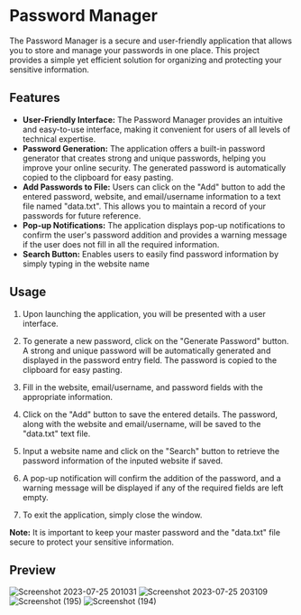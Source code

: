 # Password Manager

The Password Manager is a secure and user-friendly application that allows you to store and manage your passwords in one place. This project provides a simple yet efficient solution for organizing and protecting your sensitive information.

## Features

- **User-Friendly Interface:** The Password Manager provides an intuitive and easy-to-use interface, making it convenient for users of all levels of technical expertise.
- **Password Generation:** The application offers a built-in password generator that creates strong and unique passwords, helping you improve your online security. The generated password is automatically copied to the clipboard for easy pasting.
- **Add Passwords to File:** Users can click on the "Add" button to add the entered password, website, and email/username information to a text file named "data.txt". This allows you to maintain a record of your passwords for future reference.
- **Pop-up Notifications:** The application displays pop-up notifications to confirm the user's password addition and provides a warning message if the user does not fill in all the required information.
- **Search Button:** Enables users to easily find password information by simply typing in the website name

## Usage

1. Upon launching the application, you will be presented with a user interface.

2. To generate a new password, click on the "Generate Password" button. A strong and unique password will be automatically generated and displayed in the password entry field. The password is copied to the clipboard for easy pasting.

3. Fill in the website, email/username, and password fields with the appropriate information.

4. Click on the "Add" button to save the entered details. The password, along with the website and email/username, will be saved to the "data.txt" text file.
   
6. Input a website name and click on the "Search" button to retrieve the password information of the inputed website if saved.

7. A pop-up notification will confirm the addition of the password, and a warning message will be displayed if any of the required fields are left empty.

8. To exit the application, simply close the window.

**Note:** It is important to keep your master password and the "data.txt" file secure to protect your sensitive information.

## Preview
![Screenshot 2023-07-25 201031](https://github.com/AdeyemiEmmanuel/Password-Manager/assets/98936329/0ccbd640-3e84-480f-9da2-b15aa4b30e3e)
![Screenshot 2023-07-25 203109](https://github.com/AdeyemiEmmanuel/Password-Manager/assets/98936329/e3e17da5-cbc5-4220-8d76-99ec11e659c8)
![Screenshot (195)](https://github.com/AdeyemiEmmanuel/Password-Manager/assets/98936329/293db096-6f60-4091-b56d-5490c13884f2)
![Screenshot (194)](https://github.com/AdeyemiEmmanuel/Password-Manager/assets/98936329/d5988695-66bf-4c35-941c-8699b39dabd5)
